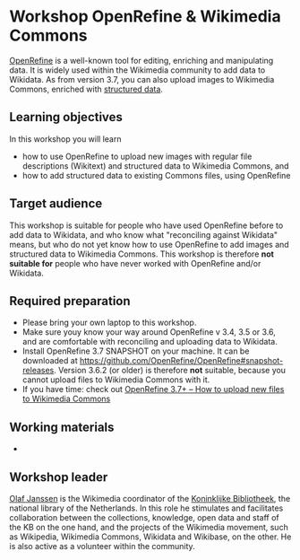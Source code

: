 # Workshop OpenRefine & Wikimedia Commons

[OpenRefine](https://openrefine.org/) is a well-known tool for editing, enriching and manipulating data. It is widely used within the Wikimedia community to add data to Wikidata. As from version 3.7, you can also upload images to Wikimedia Commons, enriched with [structured data](https://commons.wikimedia.org/wiki/Commons:Structured_data).

## Learning objectives
In this workshop you will learn
 * how to use OpenRefine to upload new images with regular file descriptions (Wikitext) and structured data to Wikimedia Commons, and
 * how to add structured data to existing Commons files, using OpenRefine

## Target audience
This workshop is suitable for people who have used OpenRefine before to add data to Wikidata, and who know what "reconciling against Wikidata" means, but who do not yet know how to use OpenRefine to add images and structured data to Wikimedia Commons. This workshop is therefore **not suitable for** people who have never worked with OpenRefine and/or Wikidata.

 ## Required preparation
* Please bring your own laptop to this workshop.
* Make sure youy know your way around OpenRefine v 3.4, 3.5 or 3.6, and are comfortable with reconciling and uploading data to Wikidata.
* Install OpenRefine 3.7 SNAPSHOT on your machine. It can be downloaded at https://github.com/OpenRefine/OpenRefine#snapshot-releases. Version 3.6.2 (or older) is therefore **not** suitable, because you cannot upload files to Wikimedia Commons with it.
* If you have time: check out [OpenRefine 3.7+ – How to upload new files to Wikimedia Commons](https://docs.google.com/document/d/19eiMeq3XssiPrT9b04E-8XyE-desBEzYNgygLDYKP4o/edit)

## Working materials 
* 

## Workshop leader
[Olaf Janssen](https://www.wikidata.org/wiki/User:OlafJanssen) is the Wikimedia coordinator of the [Koninklijke Bibliotheek](https://www.kb.nl/over-ons/experts/olaf-janssen), the national library of the Netherlands. In this role he stimulates and facilitates collaboration between the collections, knowledge, open data and staff of the KB on the one hand, and the projects of the Wikimedia movement, such as Wikipedia, Wikimedia Commons, Wikidata and Wikibase, on the other. He is also active as a volunteer within the community.
